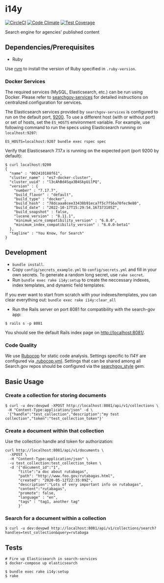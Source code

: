 i14y
====

[![CircleCI](https://circleci.com/gh/GSA/i14y.svg?style=shield)](https://circleci.com/gh/GSA/i14y)
[![Code Climate](https://codeclimate.com/github/GSA/i14y/badges/gpa.svg)](https://codeclimate.com/github/GSA/i14y)
[![Test Coverage](https://codeclimate.com/github/GSA/i14y/badges/coverage.svg)](https://codeclimate.com/github/GSA/i14y)

Search engine for agencies' published content

## Dependencies/Prerequisites

* Ruby

Use [rvm](https://rvm.io/) to install the version of Ruby specified in `.ruby-version`.

### Docker Services

The required services (MySQL, Elasticsearch, etc.) can be run using Docker. Please refer to [searchgov-services](https://github.com/GSA/search-services) for detailed instructions on centralized configuration for services.

The Elasticsearch services provided by `searchgov-services` is configured to run on the default port, [9200](http://localhost:9200/). To use a different host (with or without port) or set of hosts, set the `ES_HOSTS` environment variable. For example, use following command to run the specs using Elasticsearch running on `localhost:9207`:

    ES_HOSTS=localhost:9207 bundle exec rspec spec

Verify that Elasticsearch 7.17.x is running on the expected port (port 9200 by default):

```
$ curl localhost:9200
{
  "name" : "002410188f61",
  "cluster_name" : "es7-docker-cluster",
  "cluster_uuid" : "l3cAhBd4Sqa3B4SkpUilPQ",
  "version" : {
    "number" : "7.17.7",
    "build_flavor" : "default",
    "build_type" : "docker",
    "build_hash" : "78dcaaa8cee33438b91eca7f5c7f56a70fec9e80",
    "build_date" : "2022-10-17T15:29:54.167373105Z",
    "build_snapshot" : false,
    "lucene_version" : "8.11.1",
    "minimum_wire_compatibility_version" : "6.8.0",
    "minimum_index_compatibility_version" : "6.0.0-beta1"
  },
  "tagline" : "You Know, for Search"
}
```

## Development

- `bundle install`.
- Copy `config/secrets_example.yml` to `config/secrets.yml` and fill in your own secrets. To generate a random long secret, use `rake secret`.
- Run `bundle exec rake i14y:setup` to create the neccessary indexes, index templates, and dynamic field templates.

If you ever want to start from scratch with your indexes/templates, you can clear everything out:
`bundle exec rake i14y:clear_all`

- Run the Rails server on port 8081 for compatibility with the
  search-gov app:
```
$ rails s -p 8081
```

You should see the default Rails index page on [http://localhost:8081/](http://localhost:8081/).

### Code Quality

We use [Rubocop](https://rubocop.org/) for static code analysis. Settings specific to I14Y are configured via [.rubocop.yml](.rubocop.yml). Settings that can be shared among all Search.gov repos should be configured via the [searchgov_style](https://github.com/GSA/searchgov_style) gem.

## Basic Usage

### Create a collection for storing documents
```
$ curl -u dev:devpwd -XPOST http://localhost:8081/api/v1/collections \
 -H "Content-Type:application/json" -d \
 '{"handle":"test_collection","description":"my test collection","token":"test_collection_token"}'
```

### Create a document within that collection
Use the collection handle and token for authorization:

```
curl http://localhost:8081/api/v1/documents \
  -XPOST \
  -H "Content-Type:application/json" \
  -u test_collection:test_collection_token \
  -d '{"document_id":"1",
      "title":"a doc about rutabagas",
      "path": "http://www.foo.gov/rutabagas.html",
      "created": "2020-05-12T22:35:09Z",
      "description":"Lots of very important info on rutabagas",
      "content":"rutabagas",
      "promote": false,
      "language" : "en",
      "tags" : "tag1, another tag"
      }'
```

### Search for a document within a collection
```
$ curl -u dev:devpwd http://localhost:8081/api/v1/collections/search?handles=test_collection&query=rutabaga
```

## Tests
```
# Fire up Elasticsearch in search-services
$ docker-compose up elasticsearch

$ bundle exec rake i14y:setup
$ rake
```
